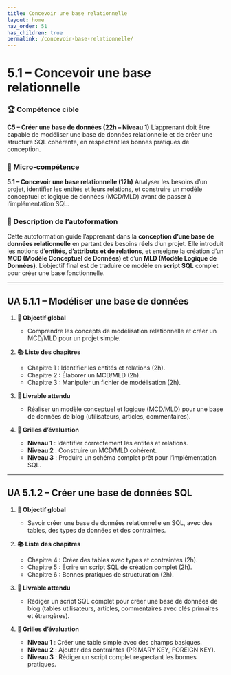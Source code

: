 ```yaml
---
title: Concevoir une base relationnelle
layout: home
nav_order: 51
has_children: true
permalink: /concevoir-base-relationnelle/
---
```


# 5.1 – Concevoir une base relationnelle

### 🏆 Compétence cible

**C5 – Créer une base de données (22h – Niveau 1)**
L’apprenant doit être capable de modéliser une base de données relationnelle et de créer une structure SQL cohérente, en respectant les bonnes pratiques de conception.

### 🧩 Micro-compétence

**5.1 – Concevoir une base relationnelle (12h)**
Analyser les besoins d’un projet, identifier les entités et leurs relations, et construire un modèle conceptuel et logique de données (MCD/MLD) avant de passer à l’implémentation SQL.

### 📝 Description de l’autoformation

Cette autoformation guide l’apprenant dans la **conception d’une base de données relationnelle** en partant des besoins réels d’un projet. Elle introduit les notions d’**entités, d’attributs et de relations**, et enseigne la création d’un **MCD (Modèle Conceptuel de Données)** et d’un **MLD (Modèle Logique de Données)**.
L’objectif final est de traduire ce modèle en **script SQL** complet pour créer une base fonctionnelle.

---

## UA 5.1.1 – Modéliser une base de données

1. **🎯 Objectif global**

   * Comprendre les concepts de modélisation relationnelle et créer un MCD/MLD pour un projet simple.

2. **📚 Liste des chapitres**

   * Chapitre 1 : Identifier les entités et relations (2h).
   * Chapitre 2 : Élaborer un MCD/MLD (2h).
   * Chapitre 3 : Manipuler un fichier de modélisation (2h).

3. **📄 Livrable attendu**

   * Réaliser un modèle conceptuel et logique (MCD/MLD) pour une base de données de blog (utilisateurs, articles, commentaires).

4. **🧪 Grilles d’évaluation**

   * **Niveau 1** : Identifier correctement les entités et relations.
   * **Niveau 2** : Construire un MCD/MLD cohérent.
   * **Niveau 3** : Produire un schéma complet prêt pour l’implémentation SQL.

---

## UA 5.1.2 – Créer une base de données SQL

1. **🎯 Objectif global**

   * Savoir créer une base de données relationnelle en SQL, avec des tables, des types de données et des contraintes.

2. **📚 Liste des chapitres**

   * Chapitre 4 : Créer des tables avec types et contraintes (2h).
   * Chapitre 5 : Écrire un script SQL de création complet (2h).
   * Chapitre 6 : Bonnes pratiques de structuration (2h).

3. **📄 Livrable attendu**

   * Rédiger un script SQL complet pour créer une base de données de blog (tables utilisateurs, articles, commentaires avec clés primaires et étrangères).

4. **🧪 Grilles d’évaluation**

   * **Niveau 1** : Créer une table simple avec des champs basiques.
   * **Niveau 2** : Ajouter des contraintes (PRIMARY KEY, FOREIGN KEY).
   * **Niveau 3** : Rédiger un script complet respectant les bonnes pratiques.

